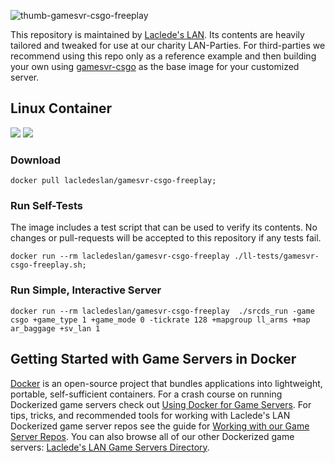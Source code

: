 ![thumb-gamesvr-csgo-freeplay](https://raw.githubusercontent.com/LacledesLAN/gamesvr-csgo-freeplay/master/.misc/thumb-gamesvr-csgo-freeplay.png "thumb-gamesvr-csgo-freeplay")

This repository is maintained by [Laclede's LAN](https://lacledeslan.com). Its contents are heavily tailored and tweaked for use at our charity LAN-Parties. For third-parties we recommend using this repo only as a reference example and then building your own using [gamesvr-csgo](https://github.com/LacledesLAN/gamesvr-csgo) as the base image for your customized server.

## Linux Container

[![](https://images.microbadger.com/badges/version/lacledeslan/gamesvr-csgo-freeplay.svg)](https://microbadger.com/images/lacledeslan/gamesvr-csgo-freeplay "Get your own version badge on microbadger.com")
[![](https://images.microbadger.com/badges/image/lacledeslan/gamesvr-csgo-freeplay.svg)](https://microbadger.com/images/lacledeslan/gamesvr-csgo-freeplay "Get your own image badge on microbadger.com")

### Download

```shell
docker pull lacledeslan/gamesvr-csgo-freeplay;
```

### Run Self-Tests

The image includes a test script that can be used to verify its contents. No changes or pull-requests will be accepted to this repository if any tests fail.

```shell
docker run --rm lacledeslan/gamesvr-csgo-freeplay ./ll-tests/gamesvr-csgo-freeplay.sh;
```

### Run Simple, Interactive Server

```shell
docker run --rm lacledeslan/gamesvr-csgo-freeplay  ./srcds_run -game csgo +game_type 1 +game_mode 0 -tickrate 128 +mapgroup ll_arms +map ar_baggage +sv_lan 1
```

## Getting Started with Game Servers in Docker

[Docker](https://docs.docker.com/) is an open-source project that bundles applications into lightweight, portable, self-sufficient containers. For a crash course on running Dockerized game servers check out [Using Docker for Game Servers](https://github.com/LacledesLAN/README.1ST/blob/master/GameServers/DockerAndGameServers.md). For tips, tricks, and recommended tools for working with Laclede's LAN Dockerized game server repos see the guide for [Working with our Game Server Repos](https://github.com/LacledesLAN/README.1ST/blob/master/GameServers/WorkingWithOurRepos.md). You can also browse all of our other Dockerized game servers: [Laclede's LAN Game Servers Directory](https://github.com/LacledesLAN/README.1ST/tree/master/GameServers).
